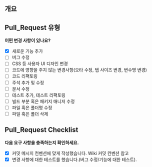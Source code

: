 ## 개요

<!---- 변경 사항 및 관련 이슈에 대해 간단하게 작성해주세요. 어떻게보다 무엇을 왜 수정했는지 설명해주세요. -->

<!---- Resolves: #(Jira Isuue) 없으면 생략 -->
<!--- [] 안 띄워쓰기 제외후 x 표시 넣으면 체크 --->

## Pull_Request 유형

**어떤 변경 사항이 있나요?**

- [x] 새로운 기능 추가
- [ ] 버그 수정
- [ ] CSS 등 사용자 UI 디자인 변경
- [ ] 코드에 영향을 주지 않는 변경사항(오타 수정, 탭 사이즈 변경, 변수명 변경)
- [ ] 코드 리팩토링
- [ ] 주석 추가 및 수정
- [ ] 문서 수정
- [ ] 테스트 추가, 테스트 리팩토링
- [ ] 빌드 부분 혹은 패키지 매니저 수정
- [ ] 파일 혹은 폴더명 수정
- [ ] 파일 혹은 폴더 삭제

## Pull_Request Checklist

**다음 요구 사항을 충족하는지 확인하세요.**

- [x] 커밋 메시지 컨벤션에 맞게 작성했습니다. Wiki 커밋 컨벤션 참고
- [x] 변경 사항에 대한 테스트를 했습니다.(버그 수정/기능에 대한 테스트).
